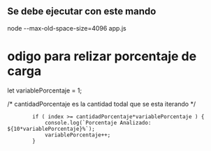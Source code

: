 
## Se debe ejecutar con este mando ##
node --max-old-space-size=4096 app.js

# odigo para relizar porcentaje de carga #

let variablePorcentaje = 1;

/* cantidadPorcentaje es la cantidad todal que se esta iterando */

            if ( index >= cantidadPorcentaje*variablePorcentaje ) {
                console.log(`Porcentaje Analizado: ${10*variablePorcentaje}%`);
                variablePorcentaje++;
            }
